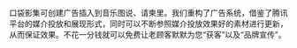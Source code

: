 口袋影集可创建广告插入到音乐图说、请柬里。我们重构了广告系统，借鉴了腾讯平台的媒介投放和展现形式，同时可以不断参照媒介投放效果好的素材进行更新，从而保证效果。不花一分钱就可以免费让老顾客默默为您“获客”以及“品牌宣传”。

